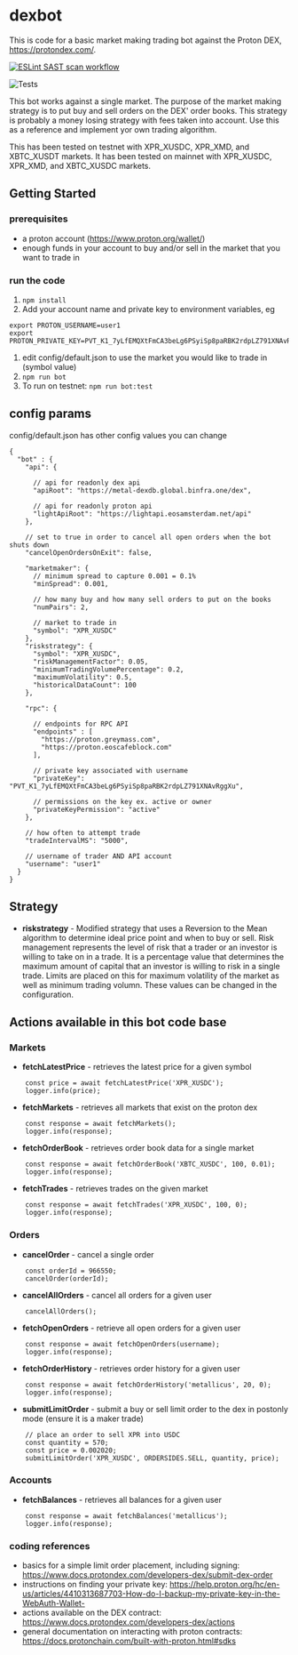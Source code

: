 # dexbot

This is code for a basic market making trading bot against the Proton DEX, https://protondex.com/.

[![ESLint SAST scan workflow](https://github.com/squdgy/dexbot/actions/workflows/eslint.yml/badge.svg?event=push)](https://github.com/squdgy/dexbot/security/code-scanning)

![Tests](https://github.com/squdgy/dexbot/actions/workflows/test.js.yml/badge.svg?event=push)

This bot works against a single market. The purpose of the market making strategy is to put buy and sell orders on the DEX' order books. This strategy is probably a money losing strategy with fees taken into account. Use this as a reference and implement yor own trading algorithm.

This has been tested on testnet with XPR_XUSDC, XPR_XMD, and XBTC_XUSDT markets. It has been tested on mainnet with XPR_XUSDC, XPR_XMD, and XBTC_XUSDC markets.

## Getting Started

### prerequisites
- a proton account (https://www.proton.org/wallet/)
- enough funds in your account to buy and/or sell in the market that you want to trade in

### run the code
1. `npm install`
1. Add your account name and private key to environment variables, eg
```
export PROTON_USERNAME=user1
export PROTON_PRIVATE_KEY=PVT_K1_7yLfEMQXtFmCA3beLg6PSyiSp8paRBK2rdpLZ791XNAvRggXu
```
1. edit config/default.json to use the market you would like to trade in (symbol value)
1. `npm run bot`
1. To run on testnet: `npm run bot:test`

## config params
config/default.json has other config values you can change
```
{
  "bot" : {
    "api": {

      // api for readonly dex api
      "apiRoot": "https://metal-dexdb.global.binfra.one/dex",

      // api for readonly proton api
      "lightApiRoot": "https://lightapi.eosamsterdam.net/api"
    },

    // set to true in order to cancel all open orders when the bot shuts down
    "cancelOpenOrdersOnExit": false,

    "marketmaker": {
      // minimum spread to capture 0.001 = 0.1%
      "minSpread": 0.001,

      // how many buy and how many sell orders to put on the books
      "numPairs": 2,

      // market to trade in
      "symbol": "XPR_XUSDC"
    },
    "riskstrategy": {
      "symbol": "XPR_XUSDC",
      "riskManagementFactor": 0.05,
      "minimumTradingVolumePercentage": 0.2,
      "maximumVolatility": 0.5,
      "historicalDataCount": 100
    },

    "rpc": {

      // endpoints for RPC API
      "endpoints" : [
        "https://proton.greymass.com",
        "https://proton.eoscafeblock.com"
      ],

      // private key associated with username
      "privateKey": "PVT_K1_7yLfEMQXtFmCA3beLg6PSyiSp8paRBK2rdpLZ791XNAvRggXu",

      // permissions on the key ex. active or owner
      "privateKeyPermission": "active"
    },

    // how often to attempt trade
    "tradeIntervalMS": "5000",

    // username of trader AND API account
    "username": "user1"
  }
}
```

## Strategy
- **riskstrategy** - Modified strategy that uses a Reversion to the Mean algorithm to determine ideal price point and when to buy or sell.  Risk management represents the level of risk that a trader or an investor is willing to take on in a trade. It is a percentage value that determines the maximum amount of capital that an investor is willing to risk in a single trade.  Limits are placed on this for maximum volatility of the market as well as minimum trading volumn.  These values can be changed in the configuration.

## Actions available in this bot code base

### Markets
- **fetchLatestPrice** - retrieves the latest price for a given symbol
```
    const price = await fetchLatestPrice('XPR_XUSDC');
    logger.info(price);
```
- **fetchMarkets** - retrieves all markets that exist on the proton dex
```
    const response = await fetchMarkets();
    logger.info(response);
```
- **fetchOrderBook** - retrieves order book data for a single market
```
    const response = await fetchOrderBook('XBTC_XUSDC', 100, 0.01);
    logger.info(response);
```
- **fetchTrades** - retrieves trades on the given market
```
    const response = await fetchTrades('XPR_XUSDC', 100, 0);
    logger.info(response);
```

### Orders
- **cancelOrder** - cancel a single order
```
    const orderId = 966550;
    cancelOrder(orderId);
```
- **cancelAllOrders** - cancel all orders for a given user
```
    cancelAllOrders();
```
- **fetchOpenOrders** - retrieve all open orders for a given user
```
    const response = await fetchOpenOrders(username);
    logger.info(response);
```
- **fetchOrderHistory** - retrieves order history for a given user
```
    const response = await fetchOrderHistory('metallicus', 20, 0);
    logger.info(response);
```
- **submitLimitOrder** - submit a buy or sell limit order to the dex in postonly mode (ensure it is a maker trade)
```
    // place an order to sell XPR into USDC
    const quantity = 570;
    const price = 0.002020;
    submitLimitOrder('XPR_XUSDC', ORDERSIDES.SELL, quantity, price);
```

### Accounts
- **fetchBalances** - retrieves all balances for a given user
```    
    const response = await fetchBalances('metallicus');
    logger.info(response);
```

### coding references
- basics for a simple limit order placement, including signing: https://www.docs.protondex.com/developers-dex/submit-dex-order
- instructions on finding your private key: https://help.proton.org/hc/en-us/articles/4410313687703-How-do-I-backup-my-private-key-in-the-WebAuth-Wallet-
- actions available on the DEX contract: https://www.docs.protondex.com/developers-dex/actions
- general documentation on interacting with proton contracts: https://docs.protonchain.com/built-with-proton.html#sdks

